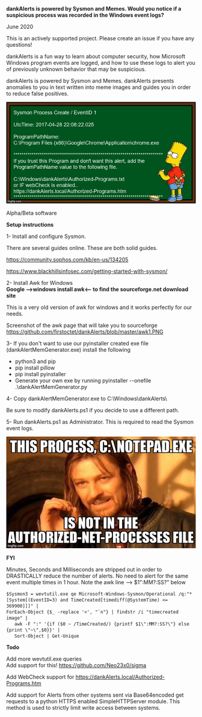**dankAlerts is powered by Sysmon and Memes. Would you notice if a suspicious process was recorded in the Windows event logs?**

June 2020

This is an actively supported project.  Please create an issue if you have any questions!

dankAlerts is a fun way to learn about computer security, how Microsoft Windows program events are logged, and how to use these logs to alert you of previously unknown behavior that may be suspicious.

dankAlerts is powered by Sysmon and Memes. dankAlerts presents anomalies to you in text written into meme images and guides you in order to reduce false positives.  

![dankAlert](dankAlerts.jpg)

Alpha/Beta software

**Setup instructions**

1- Install and configure Sysmon.

There are several guides online. These are both solid guides.

https://community.sophos.com/kb/en-us/134205

https://www.blackhillsinfosec.com/getting-started-with-sysmon/

2- Install Awk for Windows  
**Google -->windows install awk<-- to find the sourceforge.net download site**

This is a very old version of awk for windows and it works perfectly for our needs.

Screenshot of the awk page that will take you to sourceforge https://github.com/firstoctet/dankAlerts/blob/master/awk1.PNG

3- If you don't want to use our pyinstaller created exe file (dankAlertMemGenerator.exe) install the following
  - python3 and pip
  - pip install pillow
  - pip install pyinstaller
  - Generate your own exe by running pyinstaller --onefile .\dankAlertMemGenerator.py

4- Copy dankAlertMemGenerator.exe to C:\Windows\dankAlerts\

Be sure to modify dankAlerts.ps1 if you decide to use a different path.

5- Run dankAlerts.ps1 as Administrator.  This is required to read the Sysmon event logs.

![dankAlert](authnotepad.jpg)

**FYI**

Minutes, Seconds and Milliseconds are stripped out in order to DRASTICALLY reduce the number of alerts. No need to alert for the same event multiple times in 1 hour. Note the awk line --> $1\":MM?:SS?\" below

```
$Sysmon3 = wevtutil.exe qe Microsoft-Windows-Sysmon/Operational /q:"*[System[(EventID=3) and TimeCreated[timediff(@SystemTime) <= 369900]]]" | 
ForEach-Object {$_ -replace '<', "`n"} | findstr /i "timecreated image" | 
   awk -F ":" '{if ($0 ~ /TimeCreated/) {printf $1\":MM?:SS?\"} else {print \"~\",$0}}' | 
   Sort-Object | Get-Unique
```
**Todo**

Add more wevtutil.exe queries  
Add support for this! https://github.com/Neo23x0/sigma

Add WebCheck support for https://dankAlerts.local/Authorized-Programs.htm

Add support for Alerts from other systems sent via Base64encoded get requests to a python HTTPS enabled SimpleHTTPServer module. 
This method is used to strictly limit write access between systems.
